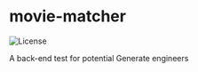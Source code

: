 # movie-matcher

![License](https://img.shields.io/github/license/garrettladley/movie-matcher?label=License)

A back-end test for potential Generate engineers

